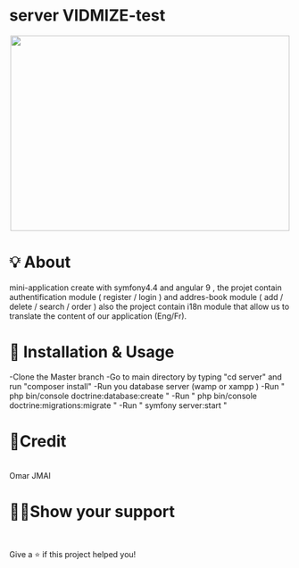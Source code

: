 # server VIDMIZE-test


<p align="center">
  <img height="350" width="500" src="https://camo.githubusercontent.com/25b0d45d4ba8415afe1b1ba6e357a053e5dec814562e59896b038bf0e62a328d/68747470733a2f2f73796d666f6e792e66692f66696c65732f323031362d30362f73637265656e2d73686f742d323031362d30362d30352d61742d31312e34372e30382e706e67">
</p>

# 💡 About
mini-application create with symfony4.4 and angular 9 , the projet contain authentification module ( register / login ) and addres-book module ( add / delete / search / order ) also the project contain i18n module that allow us to translate the content of our application (Eng/Fr).

# 🔧 Installation & Usage
-Clone the Master branch
-Go to main directory by typing "cd server" and run "composer install"
-Run you database server (wamp or xampp )
-Run " php bin/console doctrine:database:create "
-Run " php bin/console doctrine:migrations:migrate "
-Run " symfony server:start "
 
# 📝Credit

<br>
  Omar JMAI

# 👨‍🚀Show your support

<br>

  Give a ⭐️ if this project helped you!
 
